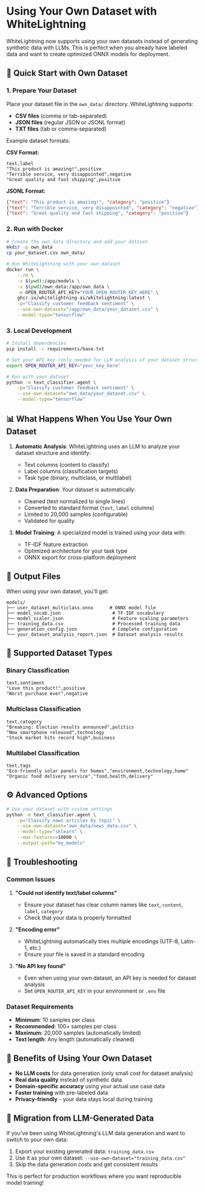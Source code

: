 # Using Your Own Dataset with WhiteLightning

WhiteLightning now supports using your own datasets instead of generating synthetic data with LLMs. This is perfect when you already have labeled data and want to create optimized ONNX models for deployment.

## 🚀 Quick Start with Own Dataset

### 1. Prepare Your Dataset

Place your dataset file in the `own_data/` directory. WhiteLightning supports:
- **CSV files** (comma or tab-separated)
- **JSON files** (regular JSON or JSONL format)
- **TXT files** (tab or comma-separated)

Example dataset formats:

**CSV Format:**
```csv
text,label
"This product is amazing!",positive
"Terrible service, very disappointed",negative
"Great quality and fast shipping",positive
```

**JSONL Format:**
```json
{"text": "This product is amazing!", "category": "positive"}
{"text": "Terrible service, very disappointed", "category": "negative"}
{"text": "Great quality and fast shipping", "category": "positive"}
```

### 2. Run with Docker

```bash
# Create the own_data directory and add your dataset
mkdir -p own_data
cp your_dataset.csv own_data/

# Run WhiteLightning with your own dataset
docker run \
    --rm \
    -v $(pwd):/app/models \
    -v $(pwd)/own_data:/app/own_data \
    -e OPEN_ROUTER_API_KEY="YOUR_OPEN_ROUTER_KEY_HERE" \
    ghcr.io/whitelightning-ai/whitelightning:latest \
    -p="Classify customer feedback sentiment" \
    --use-own-dataset="/app/own_data/your_dataset.csv" \
    --model-type="tensorflow"
```

### 3. Local Development

```bash
# Install dependencies
pip install -r requirements/base.txt

# Set your API key (only needed for LLM analysis of your dataset structure)
export OPEN_ROUTER_API_KEY="your_key_here"

# Run with your dataset
python -m text_classifier.agent \
    -p="Classify customer feedback sentiment" \
    --use-own-dataset="own_data/your_dataset.csv" \
    --model-type="tensorflow"
```

## 📊 What Happens When You Use Your Own Dataset

1. **Automatic Analysis**: WhiteLightning uses an LLM to analyze your dataset structure and identify:
   - Text columns (content to classify)
   - Label columns (classification targets)
   - Task type (binary, multiclass, or multilabel)

2. **Data Preparation**: Your dataset is automatically:
   - Cleaned (text normalized to single lines)
   - Converted to standard format (`text`, `label` columns)
   - Limited to 20,000 samples (configurable)
   - Validated for quality

3. **Model Training**: A specialized model is trained using your data with:
   - TF-IDF feature extraction
   - Optimized architecture for your task type
   - ONNX export for cross-platform deployment

## 📁 Output Files

When using your own dataset, you'll get:

```
models/
├── user_dataset_multiclass.onnx      # ONNX model file
├── model_vocab.json                   # TF-IDF vocabulary
├── model_scaler.json                  # Feature scaling parameters
├── training_data.csv                  # Processed training data
├── generation_config.json             # Complete configuration
└── your_dataset_analysis_report.json  # Dataset analysis results
```

## 🎯 Supported Dataset Types

### Binary Classification
```csv
text,sentiment
"Love this product!",positive
"Worst purchase ever",negative
```

### Multiclass Classification
```csv
text,category
"Breaking: Election results announced",politics
"New smartphone released",technology
"Stock market hits record high",business
```

### Multilabel Classification
```csv
text,tags
"Eco-friendly solar panels for homes","environment,technology,home"
"Organic food delivery service","food,health,delivery"
```

## ⚙️ Advanced Options

```bash
# Use your dataset with custom settings
python -m text_classifier.agent \
    -p="Classify news articles by topic" \
    --use-own-dataset="own_data/news_data.csv" \
    --model-type="sklearn" \
    --max-features=10000 \
    --output-path="my_models"
```

## 🔧 Troubleshooting

### Common Issues

1. **"Could not identify text/label columns"**
   - Ensure your dataset has clear column names like `text`, `content`, `label`, `category`
   - Check that your data is properly formatted

2. **"Encoding error"**
   - WhiteLightning automatically tries multiple encodings (UTF-8, Latin-1, etc.)
   - Ensure your file is saved in a standard encoding

3. **"No API key found"**
   - Even when using your own dataset, an API key is needed for dataset analysis
   - Set `OPEN_ROUTER_API_KEY` in your environment or `.env` file

### Dataset Requirements

- **Minimum**: 10 samples per class
- **Recommended**: 100+ samples per class
- **Maximum**: 20,000 samples (automatically limited)
- **Text length**: Any length (automatically cleaned)

## 🚀 Benefits of Using Your Own Dataset

- **No LLM costs** for data generation (only small cost for dataset analysis)
- **Real data quality** instead of synthetic data
- **Domain-specific accuracy** using your actual use case data
- **Faster training** with pre-labeled data
- **Privacy-friendly** - your data stays local during training

## 🔄 Migration from LLM-Generated Data

If you've been using WhiteLightning's LLM data generation and want to switch to your own data:

1. Export your existing generated data: `training_data.csv`
2. Use it as your own dataset: `--use-own-dataset="training_data.csv"`
3. Skip the data generation costs and get consistent results

This is perfect for production workflows where you want reproducible model training! 